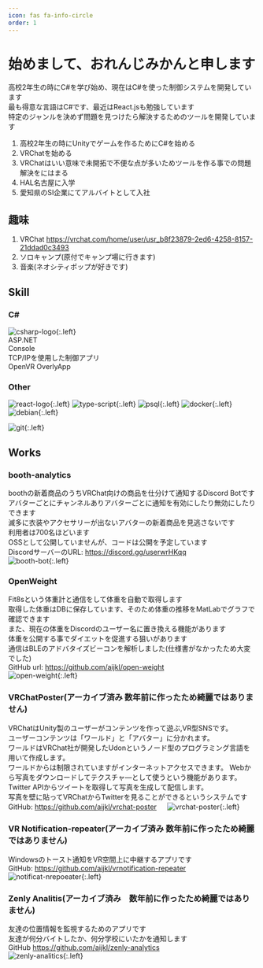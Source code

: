 ```yaml
---
icon: fas fa-info-circle
order: 1
---
```


# 始めまして、おれんじみかんと申します  
高校2年生の時にC#を学び始め、現在はC#を使った制御システムを開発しています  
最も得意な言語はC#です、最近はReact.jsも勉強しています  
特定のジャンルを決めず問題を見つけたら解決するためのツールを開発しています  

1. 高校2年生の時にUnityでゲームを作るためにC#を始める
2. VRChatを始める
3. VRChatはいい意味で未開拓で不便な点が多いためツールを作る事での問題解決をにはまる
4. HAL名古屋に入学
5. 愛知県のSI企業にてアルバイトとして入社

## 趣味
1. VRChat <https://vrchat.com/home/user/usr_b8f23879-2ed6-4258-8157-21ddad0c3493>
2. ソロキャンプ(原付でキャンプ場に行きます)
3. 音楽(ネオシティポップが好きです)

## Skill  
### C#
![csharp-logo](/assets//img/about/csharp.png){:.left}  
ASP.NET  
Console  
TCP/IPを使用した制御アプリ  
OpenVR OverlyApp  

### Other
![react-logo](/assets//img/about/react.png){:.left}
![type-script](/assets//img/about/type-script.png){:.left}
![psql](/assets//img/about/psql.png){:.left}
![docker](/assets//img/about/docker.png){:.left}
![debian](/assets//img/about/debian.png){:.left}

![git](/assets//img/about/git.png){:.left}  
<div style="clear:both;"></div>

## Works
### booth-analytics
boothの新着商品のうちVRChat向けの商品を仕分けて通知するDiscord Botです  
アバターごとにチャンネルありアバターごとに通知を有効にしたり無効にしたりできます  
滅多に衣装やアクセサリーが出ないアバターの新着商品を見逃さないです  
利用者は700名ほどいます  
OSSとして公開していませんが、コードは公開を予定しています  
DiscordサーバーのURL: <https://discord.gg/userwrHKqq>  
![booth-bot](/assets//img/about/works/booth-bot.png){:.left}
<div style="clear:both;"></div>

### OpenWeight
Fit8sという体重計と通信をして体重を自動で取得します  
取得した体重はDBに保存しています、そのため体重の推移をMatLabでグラフで確認できます  
また、現在の体重をDiscordのユーザー名に置き換える機能があります  
体重を公開する事でダイエットを促進する狙いがあります  
通信はBLEのアドバタイズビーコンを解析しました(仕様書がなかったため大変でした)  
GitHub url: <https://github.com/aijkl/open-weight>  
![open-weight](/assets//img/about/works/open-weight.png){:.left}  
<div style="clear:both;"></div>

### VRChatPoster(アーカイブ済み 数年前に作ったため綺麗ではありません)
VRChatはUnity製のユーザーがコンテンツを作って遊ぶ,VR型SNSです。  
ユーザーコンテンツは「ワールド」と「アバター」に分かれます。  
ワールドはVRChat社が開発したUdonというノード型のプログラミング言語を用いて作成します。  
ワールドからは制限されていますがインターネットアクセスできます。
Webから写真をダウンロードしてテクスチャ―として使うという機能があります。  
Twitter APIからツイートを取得して写真を生成して配信します。  
写真を壁に貼ってVRChatからTwitterを見ることができるというシステムです  
GitHub: <https://github.com/aijkl/vrchat-poster>  　
![vrchat-poster](/assets//img/about/works/vrchat-poster.png){:.left}  

### VR Notification-repeater(アーカイブ済み 数年前に作ったため綺麗ではありません)
Windowsのトースト通知をVR空間上に中継するアプリです  
GitHub: <https://github.com/aijkl/vrnotification-repeater>    
![notificat-nrepoeater](/assets//img/about/works/vr-notification.jpeg){:.left}  

### Zenly Analitis(アーカイブ済み　数年前に作ったため綺麗ではありません)
友達の位置情報を監視するためのアプリです  
友達が何分バイトしたか、何分学校にいたかを通知します    
GitHub <https://github.com/aijkl/zenly-analytics>  
![zenly-analitics](/assets//img/about/works/zenly-analitics.png){:.left}  
